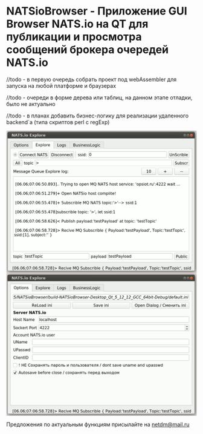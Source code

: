 # NATSioBrowser - Приложение GUI Browser NATS.io на QT для публикации и просмотра сообщений брокера очередей NATS.io

//todo - в первую очередь собрать проект под webAssembler для запуска на любой платформе и браузерах

//todo - очереди в форме дерева или таблиц, на данном этапе отладки, было не актуально

//todo - в планах добавить бизнес-логику для реализации удаленного backend`a (типа скриптов perl с regExp)

<img align="center" src="https://github.com/NetDm/NATSioBrowser/blob/main/NATSioBrowser/remarks/%D1%81%D0%BE%D0%B5%D0%B4%D0%B8%D0%BD%D0%B5%D0%BD%D0%B8%D0%B5%20%D1%81%20NATS.io%20%D1%81%D0%B5%D1%80%D0%B2%D0%B5%D1%80%D0%BE%D0%BC,%20%D0%BF%D0%BE%D0%B4%D0%BF%D0%B8%D1%81%D0%BA%D0%B0%20%D0%BD%D0%B0%20%D0%BE%D1%87%D0%B5%D1%80%D0%B5%D0%B4%D1%8C%20%D0%B8%20%D0%BF%D1%83%D0%B1%D0%BB%D0%B8%D0%BA%D0%B0%D1%86%D0%B8%D1%8F%20%D1%82%D0%B5%D1%81%D1%82%D0%BE%D0%B2%D0%BE%D0%B3%D0%BE%20%D1%81%D0%BE%D0%BE%D0%B1%D1%89%D0%B5%D0%BD%D0%B8%D1%8F.gif?raw=true"/>

<img align="center" src="https://github.com/NetDm/NATSioBrowser/blob/main/NATSioBrowser/remarks/%D0%B2%D0%BA%D0%BB%D0%B0%D0%B4%D0%BA%D0%B0%20%D1%83%D0%BF%D1%80%D0%B0%D0%B2%D0%BB%D0%B5%D0%BD%D0%B8%D1%8F%20%D0%BF%D1%80%D0%BE%D1%84%D0%B8%D0%BB%D1%8F%D0%BC%D0%B8%20%D0%BA%D0%BE%D0%BD%D1%84%D0%B8%D0%B3%D1%83%D1%80%D0%B0%D1%86%D0%B8%D0%B9%20NATSio%20%D0%B2%20%D0%BF%D1%80%D0%BE%D1%81%D0%BC%D0%BE%D1%82%D1%80%D1%89%D0%B8%D0%BA%D0%B5.gif?raw=true"/>

Предложения по актуальным функциям присылайте на <netdm@mail.ru>
